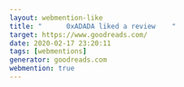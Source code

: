 ```yaml
---
layout: webmention-like
title: "      0xADADA liked a review    "
target: https://www.goodreads.com/
date: 2020-02-17 23:20:11
tags: [webmentions]
generator: goodreads.com
webmention: true
---
```







